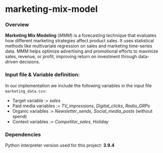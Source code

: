 # marketing-mix-model
### Overview
__Marketing Mix Modeling__ (_MMM_) is a forecasting technique that evaluates how different marketing strategies affect product sales. It uses statistical methods like multivariate regression on sales and marketing time-series data. MMM helps optimize advertising and promotional efforts to maximize sales, revenue, or profit, improving return on investment through data-driven decisions.

### Input file & Variable definition:
In our implementation we include the following variables in the input file ```marketing_data.csv```:
- Target variable := _sales_
- Paid media variables := _TV_impressions_, _Digital_clicks_, _Radio_GRPs_
- Organic variables := _Newsletter_sends_, _Social_media_posts_ (without spend)
- Context variables := _Competitor_sales_, _Holiday_

### Dependencies
Python interpreter version used for this project: **3.9.4**
